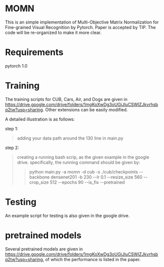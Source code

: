 # MOMN
This is an simple implementation of Multi-Objective Matrix Normalization for Fine-grained Visual Recognition by Pytorch.
Paper is accepted by TIP.
The code will be re-organized to make it more clear.

# Requirements
pytorch 1.0

# Training
The training scripts for CUB, Cars, Air, and Dogs are given in https://drive.google.com/drive/folders/1mgKoXwDg3oUGiJluCSWlZJkvrhsbq2tw?usp=sharing.
Other extensions can be easily modified.

A detailed illustration is as follows:

step 1:
> adding your data path around the 130 line in main.py

step 2:
> creating a running bash scrip, as the given example in the google drive.
> specifically, the running command should be given by:
>> python main.py -a momn -d cub -s ./cub/checkpoints --backbone densenet201 -b 230 --lr 0.1 --resize_size 560 --crop_size 512 --epochs 90 --is_fix --pretrained

# Testing
An example script for testing is also given in the google drive.


# pretrained models
Several pretrained models are given in https://drive.google.com/drive/folders/1mgKoXwDg3oUGiJluCSWlZJkvrhsbq2tw?usp=sharing, of which the performance is listed in the paper.
